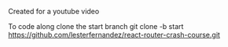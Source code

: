 Created for a youtube video

To code along clone the start branch
git clone -b start https://github.com/lesterfernandez/react-router-crash-course.git
